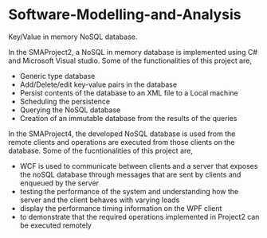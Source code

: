 # Software-Modelling-and-Analysis
Key/Value in memory NoSQL database. 

In the SMAProject2, a NoSQL in memory database is implemented using C# and Microsoft Visual studio.
Some of the functionalities of this project are,
- Generic type database
- Add/Delete/edit key-value pairs in the database
- Persist contents of the database to an XML file to a Local machine 
- Scheduling the persistence
- Querying the NoSQL database
- Creation of an immutable database from the results of the queries

In the SMAProject4, the developed NoSQL database is used from the remote clients and operations are executed from those clients on the database. Some of the fucntionalities of this project are,
- WCF is used to communicate between clients and a server that exposes the noSQL database through messages that are sent by clients and enqueued by the server
- testing the performance of the system and understanding how the server and the client behaves with varying loads
- display the performance timing information on the WPF client
- to demonstrate that the required operations implemented in Project2 can be executed remotely
